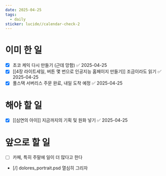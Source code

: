 ```yaml
---
date: 2025-04-25
tags:
  - daily
sticker: lucide//calendar-check-2
---
```

# 이미 한 일
- [x] 초코 케익 다시 만들기 (근데 망함) ✅ 2025-04-25
- [x] [[4장 라이트세일, 버튼 몇 번으로 인공지능 홈페이지 만들기]] 조금이라도 읽기 ✅ 2025-04-25
- [x] 풀스택 서버리스 주문 완료, 내일 도착 예정 ✅ 2025-04-25
# 해야 할 일
- [x] [[심연의 아이]] 지금까지의 기획 및 원화 넣기 ✅ 2025-04-25
# 앞으로 할 일
- [ ] 카페, 특히 주말에 일이 더 많다고 한다
- [/] dolores_portrait.psd 열심히 그리자